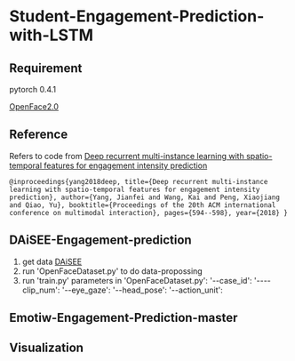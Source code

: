 # Student-Engagement-Prediction-with-LSTM

## Requirement
pytorch 0.4.1 

[OpenFace2.0](https://github.com/TadasBaltrusaitis/OpenFace)


## Reference
Refers to code from [Deep recurrent multi-instance learning with spatio-temporal features for engagement intensity prediction](https://github.com/Marsrocky/Emotiw-Engagement-Prediction)

`@inproceedings{yang2018deep,
  title={Deep recurrent multi-instance learning with spatio-temporal features for engagement intensity prediction},
  author={Yang, Jianfei and Wang, Kai and Peng, Xiaojiang and Qiao, Yu},
  booktitle={Proceedings of the 20th ACM international conference on multimodal interaction},
  pages={594--598},
  year={2018}
}`

## DAiSEE-Engagement-prediction
1. get data [DAiSEE](https://1drv.ms/u/s!AlNr8dt6DdBheqERS3X2-KSUeeY?e=lrlTih)
2. run 'OpenFaceDataset.py' to do data-propossing
3. run 'train.py'
parameters in 'OpenFaceDataset.py':
'--case_id':
'----clip_num':
'--eye_gaze':
'--head_pose':
'--action_unit':

## Emotiw-Engagement-Prediction-master

## Visualization
